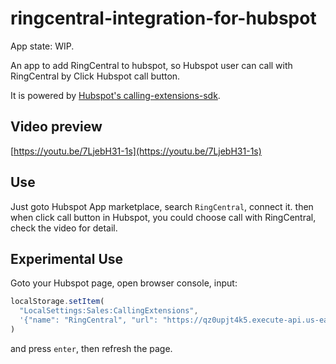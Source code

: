 # ringcentral-integration-for-hubspot

App state: WIP.

An app to add RingCentral to hubspot, so Hubspot user can call with RingCentral by Click Hubspot call button.

It is powered by [Hubspot's calling-extensions-sdk](https://github.com/HubSpot/calling-extensions-sdk).

## Video preview

[https://youtu.be/7LjebH31-1s](https://youtu.be/7LjebH31-1s)

## Use

Just goto Hubspot App marketplace, search `RingCentral`, connect it. then when click call button in Hubspot, you could choose call with RingCentral, check the video for detail.

## Experimental Use

Goto your Hubspot page, open browser console, input:

```js
localStorage.setItem(
  "LocalSettings:Sales:CallingExtensions",
  '{"name": "RingCentral", "url": "https://qz0upjt4k5.execute-api.us-east-1.amazonaws.com/prod/app"}'
)
```

and press `enter`, then refresh the page.
